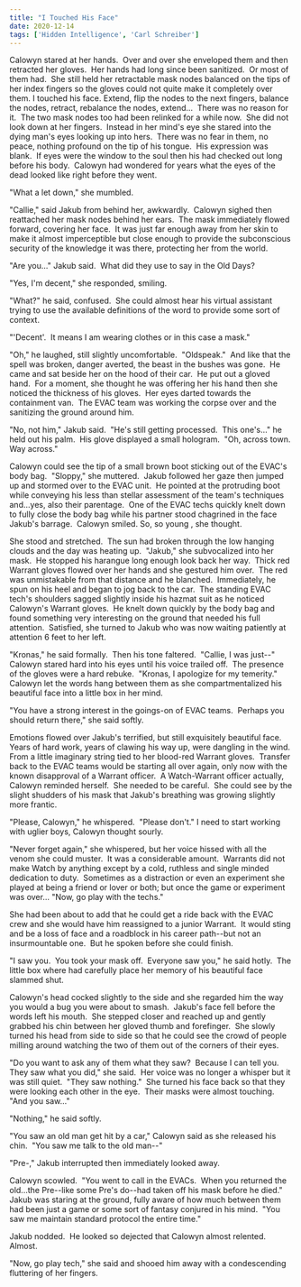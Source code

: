 ```yaml
---
title: "I Touched His Face"
date: 2020-12-14
tags: ['Hidden Intelligence', 'Carl Schreiber']
---
```


Calowyn stared at her hands.  Over and over she enveloped them and then retracted her gloves.  Her hands had long since been sanitized.  Or most of them had.  She still held her retractable mask nodes balanced on the tips of her index fingers so the gloves could not quite make it completely over them. I touched his face. Extend, flip the nodes to the next fingers, balance the nodes, retract, rebalance the nodes, extend...  There was no reason for it.  The two mask nodes too had been relinked for a while now.  She did not look down at her fingers.  Instead in her mind's eye she stared into the dying man's eyes looking up into hers.  There was no fear in them, no peace, nothing profound on the tip of his tongue.  His expression was blank.  If eyes were the window to the soul then his had checked out long before his body.  Calowyn had wondered for years what the eyes of the dead looked like right before they went.

"What a let down," she mumbled.

"Callie," said Jakub from behind her, awkwardly.  Calowyn sighed then reattached her mask nodes behind her ears.  The mask immediately flowed forward, covering her face.  It was just far enough away from her skin to make it almost imperceptible but close enough to provide the subconscious security of the knowledge it was there, protecting her from the world.

"Are you..." Jakub said.  What did they use to say in the Old Days?

"Yes, I'm decent," she responded, smiling.

"What?" he said, confused.  She could almost hear his virtual assistant trying to use the available definitions of the word to provide some sort of context.

"'Decent'.  It means I am wearing clothes or in this case a mask."

"Oh," he laughed, still slightly uncomfortable.  "Oldspeak."  And like that the spell was broken, danger averted, the beast in the bushes was gone.  He came and sat beside her on the hood of their car.  He put out a gloved hand.  For a moment, she thought he was offering her his hand then she noticed the thickness of his gloves.  Her eyes darted towards the containment van.  The EVAC team was working the corpse over and the sanitizing the ground around him.

"No, not him," Jakub said.  "He's still getting processed.  This one's..." he held out his palm.  His glove displayed a small hologram.  "Oh, across town.  Way across."

Calowyn could see the tip of a small brown boot sticking out of the EVAC's body bag.  "Sloppy," she muttered.  Jakub followed her gaze then jumped up and stormed over to the EVAC unit.  He pointed at the protruding boot while conveying his less than stellar assessment of the team's techniques and...yes, also their parentage.  One of the EVAC techs quickly knelt down to fully close the body bag while his partner stood chagrined in the face Jakub's barrage.  Calowyn smiled. So, so young , she thought.

She stood and stretched.  The sun had broken through the low hanging clouds and the day was heating up.  "Jakub," she subvocalized into her mask.  He stopped his harangue long enough look back her way.  Thick red Warrant gloves flowed over her hands and she gestured him over.  The red was unmistakable from that distance and he blanched.  Immediately, he spun on his heel and began to jog back to the car.  The standing EVAC tech's shoulders sagged slightly inside his hazmat suit as he noticed Calowyn's Warrant gloves.  He knelt down quickly by the body bag and found something very interesting on the ground that needed his full attention.  Satisfied, she turned to Jakub who was now waiting patiently at attention 6 feet to her left.

"Kronas," he said formally.  Then his tone faltered.  "Callie, I was just--"  Calowyn stared hard into his eyes until his voice trailed off.  The presence of the gloves were a hard rebuke.  "Kronas, I apologize for my temerity."  Calowyn let the words hang between them as she compartmentalized his beautiful face into a little box in her mind.

"You have a strong interest in the goings-on of EVAC teams.  Perhaps you should return there," she said softly.

Emotions flowed over Jakub's terrified, but still exquisitely beautiful face.  Years of hard work, years of clawing his way up, were dangling in the wind.  From a little imaginary string tied to her blood-red Warrant gloves.  Transfer back to the EVAC teams would be starting all over again, only now with the known disapproval of a Warrant officer.  A Watch-Warrant officer actually, Calowyn reminded herself.  She needed to be careful.  She could see by the slight shudders of his mask that Jakub's breathing was growing slightly more frantic.

"Please, Calowyn," he whispered.  "Please don't." I need to start working with uglier boys, Calowyn thought sourly.

"Never forget again," she whispered, but her voice hissed with all the venom she could muster.  It was a considerable amount.  Warrants did not make Watch by anything except by a cold, ruthless and single minded dedication to duty.  Sometimes as a distraction or even an experiment she played at being a friend or lover or both; but once the game or experiment was over... "Now, go play with the techs."

She had been about to add that he could get a ride back with the EVAC crew and she would have him reassigned to a junior Warrant.  It would sting and be a loss of face and a roadblock in his career path--but not an insurmountable one.  But he spoken before she could finish.

"I saw you.  You took your mask off.  Everyone saw you," he said hotly.  The little box where had carefully place her memory of his beautiful face slammed shut.

Calowyn's head cocked slightly to the side and she regarded him the way you would a bug you were about to smash.  Jakub's face fell before the words left his mouth.  She stepped closer and reached up and gently grabbed his chin between her gloved thumb and forefinger.  She slowly turned his head from side to side so that he could see the crowd of people milling around watching the two of them out of the corners of their eyes.

"Do you want to ask any of them what they saw?  Because I can tell you.  They saw what you did," she said.  Her voice was no longer a whisper but it was still quiet.  "They saw nothing."  She turned his face back so that they were looking each other in the eye.  Their masks were almost touching.  "And you saw..."

"Nothing," he said softly.

"You saw an old man get hit by a car," Calowyn said as she released his chin.  "You saw me talk to the old man--"

"Pre-," Jakub interrupted then immediately looked away.

Calowyn scowled.  "You went to call in the EVACs.  When you returned the old...the Pre--like some Pre's do--had taken off his mask before he died."  Jakub was staring at the ground, fully aware of how much between them had been just a game or some sort of fantasy conjured in his mind.  "You saw me maintain standard protocol the entire time."

Jakub nodded.  He looked so dejected that Calowyn almost relented.  Almost.

"Now, go play tech," she said and shooed him away with a condescending fluttering of her fingers.
